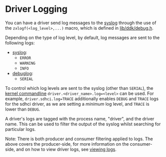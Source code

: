 # Driver Logging

You can have a driver send log messages to the
[syslog](/docs/development/diagnostics/logs/recording.md) through the use of the
`zxlogf(<log_level>,...)` macro, which is defined in
[lib/ddk/debug.h](/src/lib/ddk/include/lib/ddk/debug.h).

Depending on the type of log level, by default, log messages are sent to the
following logs:

* [syslog](/docs/development/diagnostics/logs/recording.md#logsinksyslog):
  * `ERROR`
  * `WARNING`
  * `INFO`
* [debuglog](/docs/development/diagnostics/logs/recording.md#debuglog_handles):
  * `SERIAL`

To control which log levels are sent to the syslog (other than `SERIAL`), the
[kernel commandline](/docs/reference/kernel/kernel_cmdline.md#drivernamelogflags)
`driver.<driver_name>.log=<level>` can be used. For example,
`driver.sdhci.log=TRACE` additionally enables `DEBUG` and `TRACE` logs for the
sdhci driver, as we are setting a _minimum_ log level, and `TRACE` is lower than
`DEBUG`.

A driver's logs are tagged with the process name, "driver", and the driver name.
This can be used to filter the output of the syslog whilst searching for
particular logs.

Note: There is both producer and consumer filtering applied to logs. The above
covers the producer-side, for more information on the consumer-side, and on how
to view driver logs, see
[viewing logs](/docs/development/diagnostics/logs/viewing.md).
